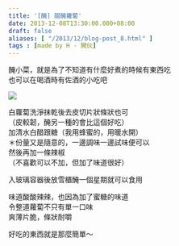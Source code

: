 ```yaml
---
title: '[醃] 醋醃蘿蔔'
date: 2013-12-08T13:30:00.000+08:00
draft: false
aliases: [ "/2013/12/blog-post_8.html" ]
tags : [made by H - 開伙]
---
```


醃小菜，就是為了不知道有什麼好煮的時候有東西吃  
也可以在喝酒時有佐酒的小吃吧  

![](/images/sourdaikon.jpg)

白蘿蔔洗淨抹乾後去皮切片狀條狀也可  
（皮較韌，醃另一種的會比這個好吃）  
加清水白醋跟糖（我用蜂蜜的，用暖水開）  
＊份量又是隨意的，一邊調味一邊試味便可以  
然後再加一條辣椒  
（不喜歡可以不加，但加了味道很好）  
  
入玻璃容器後放雪櫃醃一個星期就可以食用  

  

味道酸酸辣辣，也因為加了蜜糖的味道  
令整道蘿蔔不只有單一口味  
爽薄片脆，條狀耐嚼

  

好吃的東西就是那麼簡單～
